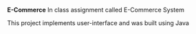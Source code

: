 **E-Commerce**
In class assignment called E-Commerce System 

This project implements user-interface and was built using Java

